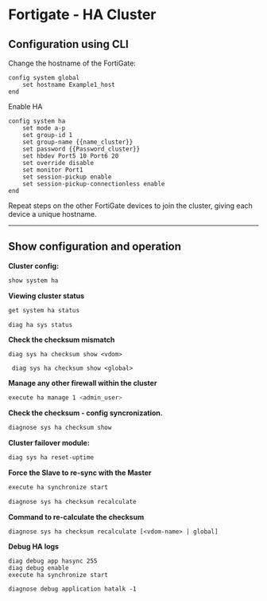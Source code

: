 # Fortigate - HA Cluster

## Configuration using CLI

Change the hostname of the FortiGate:

```
config system global
    set hostname Example1_host
end
```

Enable HA

```
config system ha
    set mode a-p
    set group-id 1
    set group-name {{name_cluster}}
    set password {{Password_cluster}}
    set hbdev Port5 10 Port6 20
    set override disable
    set monitor Port1
    set session-pickup enable
    set session-pickup-connectionless enable
end 
```

Repeat steps on the other FortiGate devices to join the cluster, giving each device a unique hostname.

---

## Show configuration and operation

**Cluster config:**
```bash
show system ha
```

**Viewing cluster status**
```bash
get system ha status
```

```bash
diag ha sys status
```

**Check the checksum mismatch**
```
diag sys ha checksum show <vdom>
```

```
 diag sys ha checksum show <global>
```


**Manage any other firewall within the cluster**
```bash
execute ha manage 1 <admin_user>
```

**Check the checksum - config syncronization.**
```bash
diagnose sys ha checksum show
```

**Cluster failover module:**
```bash
diag sys ha reset-uptime
```

**Force the Slave to re-sync with the Master**
```bash
execute ha synchronize start
```
```bash
diagnose sys ha checksum recalculate
```

**Command to re-calculate the checksum**
```
diagnose sys ha checksum recalculate [<vdom-name> | global]
```

**Debug HA logs**
```
diag debug app hasync 255
diag debug enable
execute ha synchronize start

diagnose debug application hatalk -1
```
